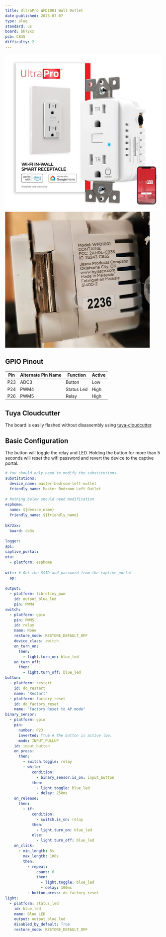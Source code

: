 ```yaml
---
title: UltraPro WFD1001 Wall Outlet
date-published: 2025-07-07
type: plug
standard: us
board: bk72xx
pcb: CB3S
difficulty: 2
---
```

![Device Front](./ultrapro-wfd1001-wall-outlet-v1.0.4.jpg "Device Front")
![Device Label](./ultrapro-wfd1001-label-sticker.png "Device Label")

## GPIO Pinout

| Pin | Alternate Pin Name | Function     | Active |
| --- | ------------------ | ------------ | ------ |
| P23 | ADC3               | Button       | Low    |
| P24 | PWM4               | Status Led   | High   |
| P26 | PWM5               | Relay        | High   |

## Tuya Cloudcutter

The board is easily flashed without disassembly using
[tuya-cloudcutter](https://github.com/tuya-cloudcutter/tuya-cloudcutter).

## Basic Configuration

The button will toggle the relay and LED.  Holding the button for more
than 5 seconds will reset the wifi password and revert the device to
the captive portal.

```yaml
# You should only need to modify the substitutions.
substitutions:
  device_name: master-bedroom-left-outlet
  friendly_name: Master Bedroom Left Outlet

# Nothing below should need modification
esphome:
  name: ${device_name}
  friendly_name: ${friendly_name}

bk72xx:
  board: cb3s

logger:
api:
captive_portal:
ota:
  - platform: esphome

wifi: # Get the SSID and password from the captive portal.
  ap:

output:
  - platform: libretiny_pwm
    id: output_blue_led
    pin: PWM4
switch:
  - platform: gpio
    pin: PWM5
    id: relay
    name: None
    restore_mode: RESTORE_DEFAULT_OFF
    device_class: switch
    on_turn_on:
      then:
        - light.turn_on: blue_led
    on_turn_off:
      then:
        - light.turn_off: blue_led
button:
  - platform: restart
    id: do_restart
    name: "Restart"
  - platform: factory_reset
    id: do_factory_reset
    name: "Factory Reset to AP mode"
binary_sensor:
  - platform: gpio
    pin:
      number: P23
      inverted: True # The button is active low.
      mode: INPUT_PULLUP
    id: input_button
    on_press:
      then:
        - switch.toggle: relay
        - while:
            condition:
              - binary_sensor.is_on: input_button
            then:
              - light.toggle: blue_led
              - delay: 250ms
    on_release:
      then:
        - if:
            condition:
              - switch.is_on: relay
            then:
              - light.turn_on: blue_led
            else:
              - light.turn_off: blue_led
    on_click:
      - min_length: 5s
        max_length: 100s
        then:
          - repeat:
              count: 6
              then:
                - light.toggle: blue_led
                - delay: 100ms
          - button.press: do_factory_reset
light:
  - platform: status_led
    id: blue_led
    name: Blue LED
    output: output_blue_led
    disabled_by_default: True
    restore_mode: RESTORE_DEFAULT_OFF
```
